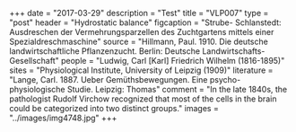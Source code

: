 +++
date = "2017-03-29"
description = "Test"
title = "VLP007"
type = "post"
header = "Hydrostatic balance"
figcaption = "Strube- Schlanstedt: Ausdreschen der Vermehrungsparzellen des Zuchtgartens mittels einer Spezialdreschmaschine"
source = "Hillmann, Paul. 1910. Die deutsche landwirtschaftliche Pflanzenzucht. Berlin: Deutsche Landwirtschafts-Gesellschaft"
people = "Ludwig, Carl [Karl] Friedrich Wilhelm (1816-1895)"
sites = "Physiological Institute, University of Leipzig (1909)"
literature = "Lange, Carl. 1887. Ueber Gemüthsbewegungen. Eine psycho-physiologische Studie. Leipzig: Thomas"
comment = "In the late 1840s, the pathologist Rudolf Virchow recognized that most of the cells in the brain could be categorized into two distinct groups."
images = "../images/img4748.jpg"
+++

